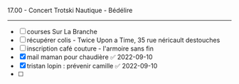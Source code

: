 17.00 - Concert Trotski Nautique - Bédélire

---

- [ ] courses Sur La Branche
- [ ] récupérer colis - Twice Upon a Time, 35 rue néricault destouches
- [ ] inscription café couture - l'armoire sans fin
- [x] mail maman pour chaudière ✅ 2022-09-10
- [x] tristan lopin : prévenir camille ✅ 2022-09-10
- [ ] 